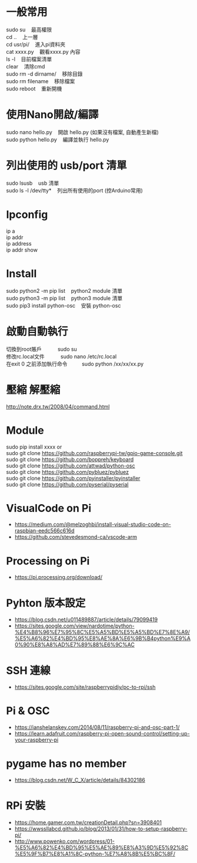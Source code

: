# 一般常用  
sudo su     &nbsp;&nbsp;&nbsp;最高權限  
cd ..		    &nbsp;&nbsp;&nbsp;上一層  
cd usr/pi/	&nbsp;&nbsp;&nbsp;進入pi資料夾  
cat xxxx.py &nbsp;&nbsp;&nbsp;觀看xxxx.py 內容  
ls -l	      &nbsp;&nbsp;&nbsp;目前檔案清單  
clear       &nbsp;&nbsp;&nbsp;清除cmd  
sudo rm -d dirname/ &nbsp;&nbsp;&nbsp;移除目錄  
sudo rm filename    &nbsp;&nbsp;&nbsp;移除檔案  
sudo reboot &nbsp;&nbsp;&nbsp;重新開機    
  
  
# 使用Nano開啟/編譯
sudo nano hello.py	  &nbsp;&nbsp;&nbsp;開啟 hello.py (如果沒有檔案, 自動產生新檔)  
sudo python hello.py  &nbsp;&nbsp;&nbsp;編譯並執行 hello.py  
  
  
# 列出使用的 usb/port 清單  
sudo lsusb            &nbsp;&nbsp;&nbsp;usb	清單  
sudo ls -l /dev/tty* &nbsp;&nbsp;&nbsp;列出所有使用的port (控Arduino常用)  
  
  
# Ipconfig  
ip a  
ip addr  
ip address  
ip addr show  
  
  
# Install  
sudo python2 -m pip list  &nbsp;&nbsp;&nbsp;python2 module 清單  
sudo python3 -m pip list  &nbsp;&nbsp;&nbsp;python3 module 清單  
sudo pip3 install python-osc  &nbsp;&nbsp;&nbsp;安裝 python-osc  
  
  
# 啟動自動執行
切換到root賬戶　　          &nbsp;&nbsp;&nbsp;sudo su  
修改rc.local文件　　        &nbsp;&nbsp;&nbsp;sudo nano /etc/rc.local  
在exit 0 之前添加執行命令　　&nbsp;&nbsp;&nbsp;sudo python /xx/xx/xx.py  
  
 
# 壓縮 解壓縮  
http://note.drx.tw/2008/04/command.html  
  
  
# Module  
sudo pip install xxxx or  
sudo git clone https://github.com/raspberrypi-tw/gpio-game-console.git   
sudo git clone https://github.com/boppreh/keyboard  
sudo git clone https://github.com/attwad/python-osc  
sudo git clone https://github.com/pybluez/pybluez  
sudo git clone https://github.com/pyinstaller/pyinstaller  
sudo git clone https://github.com/pyserial/pyserial  
    
  
# VisualCode on Pi  
 - https://medium.com/@melzoghbi/install-visual-studio-code-on-raspbian-eedc566c616d  
 - https://github.com/stevedesmond-ca/vscode-arm  
  
  
# Processing on Pi  
 - https://pi.processing.org/download/  
  
  
# Pyhton 版本設定
 - https://blog.csdn.net/u011489887/article/details/79099419  
 - https://sites.google.com/view/nardotime/python-%E4%B8%96%E7%95%8C%E5%A5%BD%E5%A5%BD%E7%8E%A9/%E5%A6%82%E4%BD%95%E8%AE%8A%E6%9B%B4python%E9%A0%90%E8%A8%AD%E7%89%88%E6%9C%AC    
  
  
# SSH 連線  
 - https://sites.google.com/site/raspberrypidiy/pc-to-rpi/ssh  
  
  
# Pi & OSC
 - https://ianshelanskey.com/2014/08/11/raspberry-pi-and-osc-part-1/  
 - https://learn.adafruit.com/raspberry-pi-open-sound-control/setting-up-your-raspberry-pi  
  
  
# pygame has no member  
 - https://blog.csdn.net/W_C_X/article/details/84302186  
  
  
# RPi 安裝  
 - https://home.gamer.com.tw/creationDetail.php?sn=3908401  
 - https://wwssllabcd.github.io/blog/2013/01/31/how-to-setup-raspberry-pi/  
 - http://www.powenko.com/wordpress/01-%E5%A6%82%E4%BD%95%E5%AE%89%E8%A3%9D%E5%92%8C%E5%9F%B7%E8%A1%8C-python-%E7%A8%8B%E5%BC%8F/    
